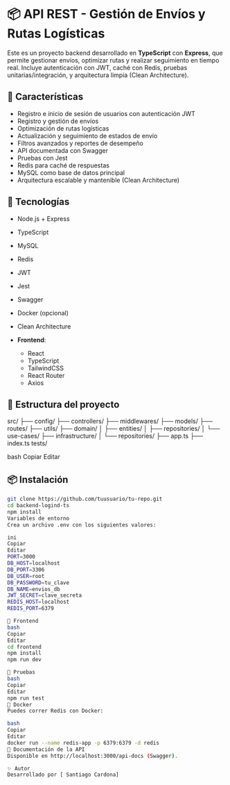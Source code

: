 # 📦 API REST - Gestión de Envíos y Rutas Logísticas

Este es un proyecto backend desarrollado en **TypeScript** con **Express**, que permite gestionar envíos, optimizar rutas y realizar seguimiento en tiempo real. Incluye autenticación con JWT, caché con Redis, pruebas unitarias/integración, y arquitectura limpia (Clean Architecture).

## 🚀 Características

- Registro e inicio de sesión de usuarios con autenticación JWT
- Registro y gestión de envíos
- Optimización de rutas logísticas
- Actualización y seguimiento de estados de envío
- Filtros avanzados y reportes de desempeño
- API documentada con Swagger
- Pruebas con Jest
- Redis para caché de respuestas
- MySQL como base de datos principal
- Arquitectura escalable y mantenible (Clean Architecture)

## 🧱 Tecnologías

- Node.js + Express
- TypeScript
- MySQL
- Redis
- JWT
- Jest
- Swagger
- Docker (opcional)
- Clean Architecture

- **Frontend**:
  - React
  - TypeScript
  - TailwindCSS
  - React Router
  - Axios

## 📁 Estructura del proyecto

src/ ├── config/ ├── controllers/ ├── middlewares/ ├── models/ ├── routes/ ├── utils/ ├── domain/ │ ├── entities/ │ ├── repositories/ │ └── use-cases/ ├── infrastructure/ │ └── repositories/ ├── app.ts ├── index.ts tests/

bash
Copiar
Editar

## 📦 Instalación

```bash
git clone https://github.com/tuusuario/tu-repo.git
cd backend-logind-ts
npm install
Variables de entorno
Crea un archivo .env con los siguientes valores:

ini
Copiar
Editar
PORT=3000
DB_HOST=localhost
DB_PORT=3306
DB_USER=root
DB_PASSWORD=tu_clave
DB_NAME=envios_db
JWT_SECRET=clave_secreta
REDIS_HOST=localhost
REDIS_PORT=6379

🧱 Frontend
bash
Copiar
Editar
cd frontend
npm install
npm run dev

🧪 Pruebas
bash
Copiar
Editar
npm run test
🐳 Docker
Puedes correr Redis con Docker:

bash
Copiar
Editar
docker run --name redis-app -p 6379:6379 -d redis
📄 Documentación de la API
Disponible en http://localhost:3000/api-docs (Swagger).

✨ Autor
Desarrollado por [ Santiago Cardona]
